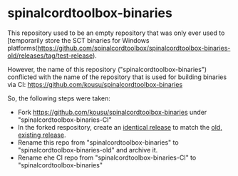 # spinalcordtoolbox-binaries

This repository used to be an empty repository that was only ever used to [temporarily store the SCT binaries for Windows platforms(https://github.com/spinalcordtoolbox/spinalcordtoolbox-binaries-old/releases/tag/test-release).

However, the name of this repository ("spinalcordtoolbox-binaries") conflicted with the name of the repository that is used for building binaries via CI: https://github.com/kousu/spinalcordtoolbox-binaries

So, the following steps were taken:
   * Fork https://github.com/kousu/spinalcordtoolbox-binaries under "spinalcordtoolbox-binaries-CI"
   * In the forked respository, create an [identical release](https://github.com/spinalcordtoolbox/spinalcordtoolbox-binaries/releases/tag/test-release) to match the [old, existing release](https://github.com/spinalcordtoolbox/spinalcordtoolbox-binaries-old/releases/tag/test-release).
   * Rename this repo from "spinalcordtoolbox-binaries" to "spinalcordtoolbox-binaries-old" and archive it.
   * Rename ehe CI repo from "spinalcordtoolbox-binaries-CI" to "spinalcordtoolbox-binaries"
